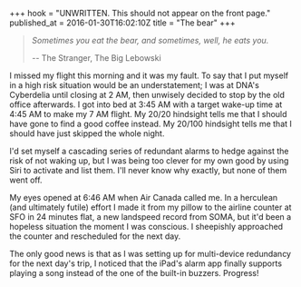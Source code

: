 +++
hook = "UNWRITTEN. This should not appear on the front page."
published_at = 2016-01-30T16:02:10Z
title = "The bear"
+++

> _Sometimes you eat the bear, and sometimes, well, he eats you._
>
> -- The Stranger, The Big Lebowski

I missed my flight this morning and it was my fault. To say that I put myself
in a high risk situation would be an understatement; I was at DNA's
Cyberdelia until closing at 2 AM, then unwisely decided to stop by
the old office afterwards. I got into bed at 3:45 AM with a target wake-up time
at 4:45 AM to make my 7 AM flight. My 20/20 hindsight tells me that I should
have gone to find a good coffee instead. My 20/100 hindsight tells me that I
should have just skipped the whole night.

I'd set myself a cascading series of redundant alarms to hedge against the risk
of not waking up, but I was being too clever for my own good by using Siri to
activate and list them. I'll never know why exactly, but none of them went off.

My eyes opened at 6:46 AM when Air Canada called me. In a herculean (and
ultimately futile) effort I made it from my pillow to the airline counter at
SFO in 24 minutes flat, a new landspeed record from SOMA, but it'd been a
hopeless situation the moment I was conscious. I sheepishly approached the
counter and rescheduled for the next day.

The only good news is that as I was setting up for multi-device redundancy for
the next day's trip, I noticed that the iPad's alarm app finally supports
playing a song instead of the one of the built-in buzzers. Progress!
